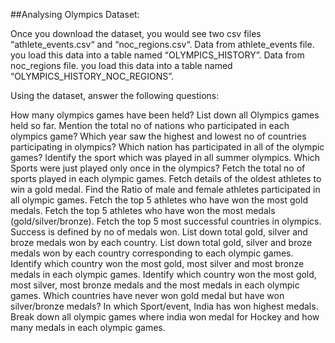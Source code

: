 ##Analysing Olympics Dataset:

Once you download the dataset, you would see two csv files “athlete_events.csv“ and “noc_regions.csv“. Data from athlete_events file. you load this data into a table named “OLYMPICS_HISTORY”. Data from noc_regions file. you load this data into a table named “OLYMPICS_HISTORY_NOC_REGIONS”.

Using the dataset, answer the following questions:

How many olympics games have been held?
List down all Olympics games held so far.
Mention the total no of nations who participated in each olympics game?
Which year saw the highest and lowest no of countries participating in olympics?
Which nation has participated in all of the olympic games?
Identify the sport which was played in all summer olympics.
Which Sports were just played only once in the olympics?
Fetch the total no of sports played in each olympic games.
Fetch details of the oldest athletes to win a gold medal.
Find the Ratio of male and female athletes participated in all olympic games.
Fetch the top 5 athletes who have won the most gold medals.
Fetch the top 5 athletes who have won the most medals (gold/silver/bronze).
Fetch the top 5 most successful countries in olympics. Success is defined by no of medals won.
List down total gold, silver and broze medals won by each country.
List down total gold, silver and broze medals won by each country corresponding to each olympic games.
Identify which country won the most gold, most silver and most bronze medals in each olympic games.
Identify which country won the most gold, most silver, most bronze medals and the most medals in each olympic games.
Which countries have never won gold medal but have won silver/bronze medals?
In which Sport/event, India has won highest medals.
Break down all olympic games where india won medal for Hockey and how many medals in each olympic games.

